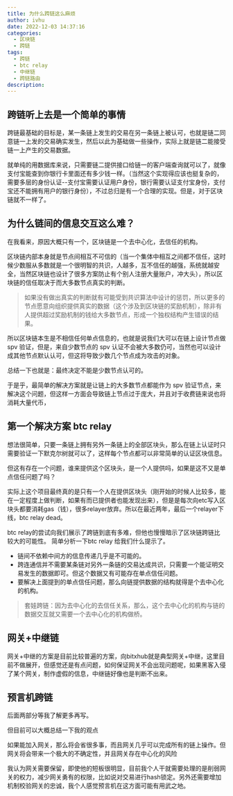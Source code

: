 ```yaml
---
title: 为什么跨链这么麻烦
author: ivhu
date: 2022-12-03 14:37:16
categories:
  - 区块链
  - 跨链
tags:
  - 跨链
  - btc relay
  - 中继链
  - 跨链路由
description:
---
```


## 跨链听上去是一个简单的事情

跨链最基础的目标是，某一条链上发生的交易在另一条链上被认可，也就是链二同意链一上发的交易确实发生，然后以此为基础做一些操作，实际上就是链二能接受链一上产生的交易数据。

就单纯的用数据库来说，只需要链二提供接口给链一的客户端查询就可以了，就像支付宝能查到你银行卡里面还有多少钱一样。（当然这个实现得应该也挺复杂的，需要多层的身份认证--支付宝需要认证用户身份，银行需要认证支付宝身份，支付宝还不能拥有用户的银行身份），不过总归是有一个合理的实现。但是，对于区块链就不一样了。

## 为什么链间的信息交互这么难？

在我看来，原因大概只有一个，区块链是一个去中心化，去信任的机构。

区块链内部本身就是节点间相互不可信的（当一个集体中相互之间都不信任，这时候少数服从多数就是一个很明智的共识，人越多，互不信任的越强，系统就越安全，当然区块链也设计了很多方案防止有个别人注册大量账户，冲大头），所以区块链的信任取决于而大多数节点真实的判断。

> 如果没有做出真实的判断就有可能受到共识算法中设计的惩罚，所以更多的节点愿意向组织提供真实的数据（这个涉及到区块链的奖励机制），除非有人提供超过奖励机制的钱给大多数节点，形成一个独权结构产生错误的结果。

所以区块链本生是不相信任何单点信息的，也就是说我们大可以在链上设计节点做 spv 验证，但是，来自少数节点的 spv 认证不会被大多数仍可，当然也可以设计成其他节点默认认可，但这将导致少数几个节点成为攻击的对象。

总结一下也就是：最终决定不能是少数节点认可的。

于是乎，最简单的解决方案就是让链上的大多数节点都能作为 spv 验证节点，来解决这个问题，但这样一方面会导致链上节点过于庞大，并且对于收费链来说也将消耗大量代币，

## 第一个解决方案 btc relay

想法很简单，只要一条链上拥有另外一条链上的全部区块头，那么在链上认证时只需要验证一下默克尔树就可以了，这样每个节点都可以非常简单的认证区块信息。

但这有存在一个问题，谁来提供这个区块头，是一个人提供吗，如果是这不又是单点信任问题了吗？

实际上这个项目最终真的是只有一个人在提供区块头（刚开始的时候人比较多，能在一定程度上做判断，如果有而已提供者也能发现出来），但是是每次向etc写入区块头都要消耗gas（钱），很多relayer放弃。所以在最近两年，最后一个relayer下线，btc relay dead。

btc relay的尝试向我们展示了跨链到底有多难，但他也慢慢暗示了区块链跨链比较大的可能性。
简单分析一下btc relay 给我们什么提示了。

- 链间不依赖中间方的信息传递几乎是不可能的。
- 跨连通信并不需要某条链对另外一条链的交易达成共识，只需要一个能证明交易发生的数据即可。但这个数据又有可能存在单点信任问题。
- 要解决上面提到的单点信任问题，那么向链提供数据的结构就得是个去中心化的机构。

> 套娃跨链：因为去中心化的去信任关系，那么，这个去中心化的机构与链的数据交互就又需要一个去中心化的机构做桥。

## 网关+中继链

网关+中继的方案是目前比较普遍的方案，向bitxhub就是典型网关+中继，这里目前不做展开，但感觉还是有点问题，如何保证网关不会出现问题呢，如果黑客入侵了某个网关，制作虚假的信息，中继链好像也是判断不出来。

## 预言机跨链

后面两部分等我了解更多再写。

但目前可以大概总结一下我的观点

如果能加入网关，那么将会省很多事，而且网关几乎可以完成所有的链上操作。但网关将会带来一个极大的不确定性，并且网关存在中心化的风险

我认为网关需要保留，即使他的短板很明显，目前我个人干就需要处理的是削弱网关的权力，减少网关勇有的权限，比如说对交易进行hash锁定。另外还需要增加机制校验网关的忠诚，我个人感觉预言机在这方面可能有用武之地。

